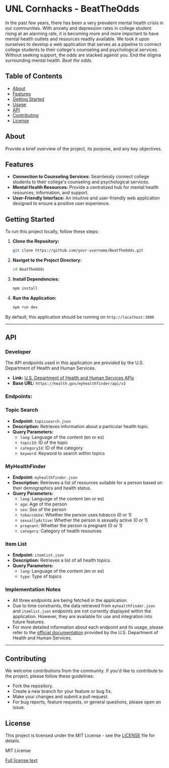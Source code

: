 # UNL Cornhacks - BeatTheOdds

In the past few years, there has been a very prevalent mental health crisis in our communities. With anxiety and depression rates in college student rising at an alarming rate, it is becoming more and more important to have mental health outlets and resources readily available. We took it upon ourselves to develop a web application that serves as a pipeline to connect college students to their college's counseling and psychological services. Without seeking support, the odds are stacked against you. End the stigma surrounding mental health. *Beat the odds.*

## Table of Contents

- [About](#about)
- [Features](#features)
- [Getting Started](#getting-started)
- [Usage](#usage)
- [API](#api)
- [Contributing](#contributing)
- [License](#license)

## About

Provide a brief overview of the project, its purpose, and any key objectives.

## Features

- **Connection to Counseling Services:** Seamlessly connect college students to their college's counseling and psychological services.
- **Mental Health Resources:** Provide a centralized hub for mental health resources, information, and support.
- **User-Friendly Interface:** An intuitive and user-friendly web application designed to ensure a positive user experience.

## Getting Started

To run this project locally, follow these steps:

1. **Clone the Repository:**
   ```bash
   git clone https://github.com/your-username/BeatTheOdds.git
2. **Naviget to the Project Directory:**
    ```bash
    cd BeatTheOdds
3. **Install Dependencies:**
    ```bash
    npm install
4. **Run the Application:**
    ```bash
    npm run dev
By default, this application should be running on `http://localhost:3000`

---
## API
### Developer
The API endpoints used in this application are provided by the U.S. Department of Health and Human Services.

- **Link:** [U.S. Department of Health and Human Services APIs](https://health.gov/our-work/national-health-initiatives/health-literacy/consumer-health-content/free-web-content/apis-developers)
- **Base URL:** `https://health.gov/myhealthfinder/api/v3`

### Endpoints:

### Topic Search
- **Endpoint:** `topicsearch.json`
- **Description:** Retrieves information about a particular health topic.
- **Query Parameters:**
  - `lang`: Language of the content (en or es)
  - `topicId`: ID of the topic
  - `categoryId`: ID of the category
  - `keyword`: Keyword to search within topics

### MyHealthFinder
- **Endpoint:** `myhealthfinder.json`
- **Description:** Retrieves a list of resources suitable for a person based on their demographics and health status.
- **Query Parameters:**
  - `lang`: Language of the content (en or es)
  - `age`: Age of the person
  - `sex`: Sex of the person
  - `tobaccoUse`: Whether the person uses tobacco (0 or 1)
  - `sexuallyActive`: Whether the person is sexually active (0 or 1)
  - `pregnant`: Whether the person is pregnant (0 or 1)
  - `category`: Category of health resources

### Item List
- **Endpoint:** `itemlist.json`
- **Description:** Retrieves a list of all health topics.
- **Query Parameters:**
  - `lang`: Language of the content (en or es)
  - `type`: Type of topics

### Implementation Notes
- All three endpoints are being fetched in the application.
- Due to time constraints, the data retrieved from `myhealthfinder.json` and `itemlist.json` endpoints are not currently displayed within the application. However, they are available for use and integration into future features.
- For more detailed information about each endpoint and its usage, please refer to the [official documentation](https://health.gov/our-work/national-health-initiatives/health-literacy/consumer-health-content/free-web-content/apis-developers) provided by the U.S. Department of Health and Human Services.

---

## Contributing

We welcome contributions from the community. If you'd like to contribute to the project, please follow these guidelines:

- Fork the repository.
- Create a new branch for your feature or bug fix.
- Make your changes and submit a pull request.
- For bug reports, feature requests, or general questions, please open an issue.

## License

This project is licensed under the MIT License - see the [LICENSE](LICENSE) file for details.

MIT License

[Full license text](LICENSE)
